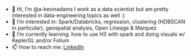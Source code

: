 - 👋 Hi, I’m @a-kevinadams I work as a data scientist but am pretty interested in data-engineering topics as well :)
- 👀 I’m interested in:  Spark/Databricks, regression, clustering (HDBSCAN in particular), geospatial analysis, Open Lineage & Marquez
- 🌱 I’m currently learning:  how to use H3 with spark and doing visuals w/ KeplerGL and/or Folium
- 📫 How to reach me: [LinkedIn](https://www.linkedin.com/in/kevinadamsbigdata/)

<!---
a-kevinadams/a-kevinadams is a ✨ special ✨ repository because its `README.md` (this file) appears on your GitHub profile.
You can click the Preview link to take a look at your changes.
--->
